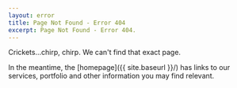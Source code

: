 ```yaml
---
layout: error
title: Page Not Found - Error 404
excerpt: Page Not Found - Error 404.
---
```


Crickets...chirp, chirp. We can't find that exact page.

In the meantime, the [homepage]({{ site.baseurl }}/) has links to our services, portfolio and other information you may find relevant.